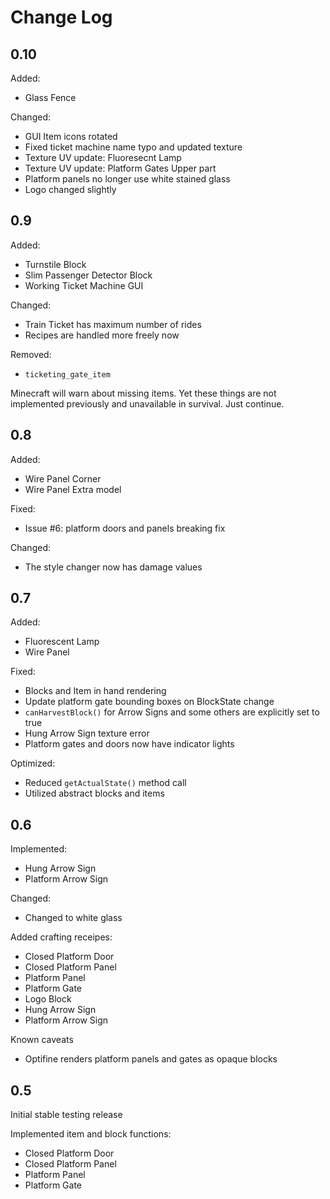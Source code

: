 Change Log
==========

0.10
---

Added:
* Glass Fence

Changed:
* GUI Item icons rotated
* Fixed ticket machine name typo and updated texture
* Texture UV update: Fluoresecnt Lamp
* Texture UV update: Platform Gates Upper part
* Platform panels no longer use white stained glass
* Logo changed slightly

0.9
---

Added:
* Turnstile Block
* Slim Passenger Detector Block
* Working Ticket Machine GUI

Changed:
* Train Ticket has maximum number of rides
* Recipes are handled more freely now

Removed:
* `ticketing_gate_item`

Minecraft will warn about missing items. Yet these things are not implemented previously and unavailable in survival. Just continue.

0.8
---

Added:
* Wire Panel Corner
* Wire Panel Extra model

Fixed:
* Issue #6: platform doors and panels breaking fix

Changed:
* The style changer now has damage values

0.7
---

Added:

* Fluorescent Lamp
* Wire Panel

Fixed:

* Blocks and Item in hand rendering
* Update platform gate bounding boxes on BlockState change
* `canHarvestBlock()` for Arrow Signs and some others are explicitly set to true
* Hung Arrow Sign texture error
* Platform gates and doors now have indicator lights

Optimized:

* Reduced `getActualState()` method call
* Utilized abstract blocks and items

0.6
---

Implemented:

* Hung Arrow Sign
* Platform Arrow Sign

Changed:

* Changed to white glass

Added crafting receipes:

* Closed Platform Door
* Closed Platform Panel
* Platform Panel
* Platform Gate 
* Logo Block
* Hung Arrow Sign
* Platform Arrow Sign

Known caveats

* Optifine renders platform panels and gates as opaque blocks

0.5
---

Initial stable testing release

Implemented item and block functions:

* Closed Platform Door
* Closed Platform Panel
* Platform Panel
* Platform Gate 

